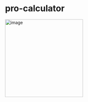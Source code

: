 # pro-calculator
<img width="256" alt="image" src="https://github.com/user-attachments/assets/8066e783-061c-4b04-915e-26500461a96f" />


